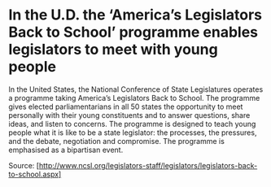 # In the U.D. the ‘America’s Legislators Back to School’ programme enables legislators to meet with young people

In the United States, the National Conference of State Legislatures operates a programme taking America’s Legislators Back to School. The programme gives elected parliamentarians in all 50 states the opportunity to meet personally with their young constituents and to answer questions, share ideas, and listen to concerns. The programme is designed to teach young people what it is like to be a state legislator: the processes, the pressures, and the debate, negotiation and compromise. The programme is emphasised as a bipartisan event.

Source: [http://www.ncsl.org/legislators-staff/legislators/legislators-back-to-school.aspx]
